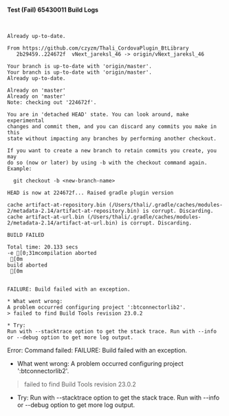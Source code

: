 #### Test (Fail) 65430011 Build Logs


```


```

```
Already up-to-date.

From https://github.com/czyzm/Thali_CordovaPlugin_BtLibrary
   2b29459..224672f  vNext_jareksl_46 -> origin/vNext_jareksl_46

```

```
Your branch is up-to-date with 'origin/master'.
Your branch is up-to-date with 'origin/master'.
Already up-to-date.

Already on 'master'
Already on 'master'
Note: checking out '224672f'.

You are in 'detached HEAD' state. You can look around, make experimental
changes and commit them, and you can discard any commits you make in this
state without impacting any branches by performing another checkout.

If you want to create a new branch to retain commits you create, you may
do so (now or later) by using -b with the checkout command again. Example:

  git checkout -b <new-branch-name>

HEAD is now at 224672f... Raised gradle plugin version

```

```
cache artifact-at-repository.bin (/Users/thali/.gradle/caches/modules-2/metadata-2.14/artifact-at-repository.bin) is corrupt. Discarding.
cache artifact-at-url.bin (/Users/thali/.gradle/caches/modules-2/metadata-2.14/artifact-at-url.bin) is corrupt. Discarding.

BUILD FAILED

Total time: 20.133 secs
-e [0;31mcompilation aborted
 [0m
build aborted
 [0m


FAILURE: Build failed with an exception.

* What went wrong:
A problem occurred configuring project ':btconnectorlib2'.
> failed to find Build Tools revision 23.0.2

* Try:
Run with --stacktrace option to get the stack trace. Run with --info or --debug option to get more log output.

```

Error: Command failed: 
FAILURE: Build failed with an exception.

* What went wrong:
A problem occurred configuring project ':btconnectorlib2'.
> failed to find Build Tools revision 23.0.2

* Try:
Run with --stacktrace option to get the stack trace. Run with --info or --debug option to get more log output.
